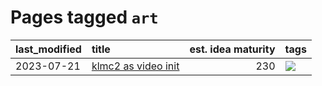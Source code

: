 # Pages tagged `art`

|last_modified|title|est. idea maturity|tags
|:---|:---|---:|:---|
|2023-07-21|[klmc2 as video init](../klmc2_as_video_init.md)|230|[![](https://img.shields.io/badge/tag-art-1dc0d1)](../tags/art.md)|